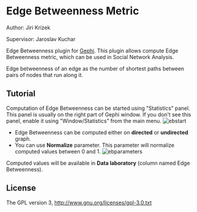 # Edge Betweenness Metric
Author: Jiri Krizek

Supervisor: Jaroslav Kuchar

Edge Betweenness plugin for <a href="http://www.gephi.org">Gephi</a>. 
This plugin allows compute Edge Betweenness metric, which can be used in Social Network Analysis. 

Edge betweenness of an edge as the number of shortest paths between pairs of nodes that run along it.

## Tutorial

Computation of Edge Betweenness can be started using "Statistics" panel. This
panel is usually on the right part of Gephi window. If you don't see this panel,
enable it using "Window/Statistics" from the main menu.
![ebstart](https://raw.github.com/jaroslav-kuchar/EdgeBetweennessMetric/master/images/eb.png)

* Edge Betweenness can be computed either on **directed** or **undirected** graph. 
* You can use **Normalize** parameter. This parameter will normalize computed values between 0 and 1.
![ebparameters](https://raw.github.com/jaroslav-kuchar/EdgeBetweennessMetric/master/images/eb2.png)

Computed values will be available in **Data laboratory** (column named Edge Betweenness).

## License
The GPL version 3, http://www.gnu.org/licenses/gpl-3.0.txt
